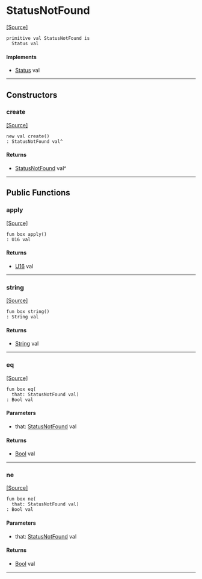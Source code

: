 # StatusNotFound
<span class="source-link">[[Source]](src/server/status.md#L80)</span>
```pony
primitive val StatusNotFound is
  Status val
```

#### Implements

* [Status](server-Status.md) val

---

## Constructors

### create
<span class="source-link">[[Source]](src/server/status.md#L80)</span>


```pony
new val create()
: StatusNotFound val^
```

#### Returns

* [StatusNotFound](server-StatusNotFound.md) val^

---

## Public Functions

### apply
<span class="source-link">[[Source]](src/server/status.md#L81)</span>


```pony
fun box apply()
: U16 val
```

#### Returns

* [U16](builtin-U16.md) val

---

### string
<span class="source-link">[[Source]](src/server/status.md#L82)</span>


```pony
fun box string()
: String val
```

#### Returns

* [String](builtin-String.md) val

---

### eq
<span class="source-link">[[Source]](src/server/status.md#L81)</span>


```pony
fun box eq(
  that: StatusNotFound val)
: Bool val
```
#### Parameters

*   that: [StatusNotFound](server-StatusNotFound.md) val

#### Returns

* [Bool](builtin-Bool.md) val

---

### ne
<span class="source-link">[[Source]](src/server/status.md#L81)</span>


```pony
fun box ne(
  that: StatusNotFound val)
: Bool val
```
#### Parameters

*   that: [StatusNotFound](server-StatusNotFound.md) val

#### Returns

* [Bool](builtin-Bool.md) val

---

